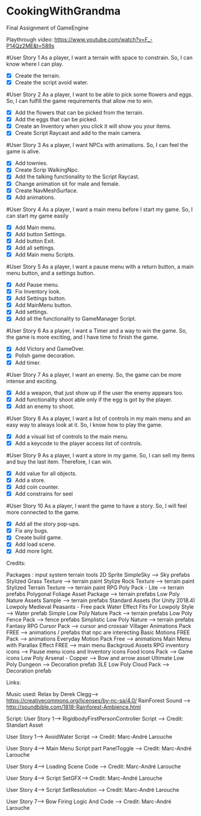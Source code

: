 # CookingWithGrandma
Final Assignment of GameEngine

Playthrough video: https://www.youtube.com/watch?v=F_-P14Qz2ME&t=589s

#User Story 1
As a player, I want a terrain with space to constrain. So, I can know where I can play.
- [x] Create the terrain.
- [x] Create the script avoid water.

#User Story 2
As a player, I want to be able to pick some flowers and eggs. So, I can fulfill the game requirements that allow me to win.
- [x] Add the flowers that can be picked from the terrain.
- [x] Add the eggs that can be picked.
- [x] Create an Inventory when you click it will show you your items.
- [x] Create Script Raycast and add to the main camera.

#User Story 3
As a player, I want NPCs with animations. So, I can feel the game is alive.
- [x] Add townies.
- [x] Create Scrip WalkingNpc.
- [x] Add the talking functionality to the Script Raycast.
- [x] Change animation sit for male and female.
- [x] Create NavMeshSurface.
- [x] Add animations.

#User Story 4
As a player, I want a main menu before I start my game. So, I can start my game easily
- [x] Add Main menu.
- [x] Add button Settings.
- [x] Add button Exit.
- [x] Add all settings.
- [x] Add Main menu Scripts.

#User Story 5
As a player, I want a pause menu with a return button, a main menu button, and a settings button.
- [x] Add Pause menu.
- [x] Fix Inventory look.
- [x] Add Settings button. 
- [x] Add MainMenu button.
- [x] Add settings.
- [x] Add all the functionality to GameManager Script.

#User Story 6
As a player, I want a Timer and a way to win the game. So, the game is more exciting, and I have time to finish the game.
- [x] Add Victory and GameOver.
- [x] Polish game decoration.
- [x] Add timer.

#User Story 7
As a player, I want an enemy. So, the game can be more intense and exciting.
- [x] Add a weapon, that just show up if the user the enemy appears too.
- [x] Add  functionality shoot able only if the egg is got by the player.
- [x] Add an enemy to shoot.

#User Story 8
As a player, I want a list of controls in my main menu and an easy way to always look at it. So, I know how to play the game.
- [x] Add a visual list of controls to the main menu.
- [x] Add a keycode to the player access list of controls.

#User Story 9
As a player, I want a store in my game. So, I can sell my items and buy the last item. Therefore, I can win.
- [x] Add value for all objects.
- [x] Add a store.
- [x] Add coin counter.
- [x] Add constrains for seel

#User Story 10
As a player, I want the game to have a story. So, I will feel more connected to the game.
- [x] Add all the story pop-ups.
- [x] Fix any bugs.
- [x] Create build game. 
- [x] Add load scene.
- [x] Add more light.

Credits:

Packages :
input system
terrain tools
2D Sprite
SimpleSky --> Sky prefabs
Stylized Grass Texture --> terrain paint
Stylize Rock Texture --> terrain paint
Stylized Terrain Texture  --> terrain paint
RPG Poly Pack - Lite --> terrain prefabs
Polygonal Foliage Asset Package --> terrain prefabs
Low Poly Nature Assets Sample --> terrain prefabs
Standard Assets (for Unity 2018.4)
Lowpoly Medieval Peasants - Free pack
Water Effect Fits For Lowpoly Style --> Water prefab
Simple Low Poly Nature Pack --> terrain prefabs
Low Poly Fence Pack --> fence prefabs
Simplistic Low Poly Nature --> terrain prefabs
Fantasy RPG Cursor Pack --> cursor and crossair
Villager Animations Pack FREE --> animations / prefabs that npc are interecting
Basic Motions FREE Pack --> animations
Everyday Motion Pack Free --> animations
Main Menu with Parallax Effect FREE --> main menu Backgroud Assets
RPG inventory icons --> Pause menu icons and Inventory icons
Food Icons Pack --> Game icons
Low Poly Arsenal - Copper --> Bow and arrow asset
Ultimate Low Poly Dungeon --> Decoration prefab
3LE Low Poly Cloud Pack --> Decoration prefab

Links:

Music used: 
Relax by Derek Clegg--> https://creativecommons.org/licenses/by-nc-sa/4.0/
RainForest Sound --> http://soundbible.com/1818-Rainforest-Ambience.html 

Script:
User Story 1--> RigidbodyFirstPersonController Script --> Credit: Standart Asset

User Story 1--> AvoidWater Script --> Credit: Marc-André Larouche

User Story 4--> Main Menu Script part PanelToggle  --> Credit: Marc-André Larouche

User Story 4--> Loading Scene Code --> Credit: Marc-André Larouche

User Story 4--> Script SetGFX--> Credit: Marc-André Larouche

User Story 4--> Script SetResolution --> Credit: Marc-André Larouche

User Story 7--> Bow Firing Logic And Code --> Credit: Marc-André Larouche
